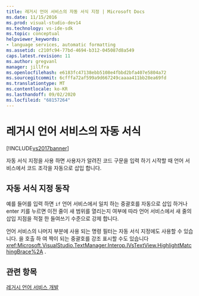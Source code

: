 ```yaml
---
title: 레거시 언어 서비스의 자동 서식 지정 | Microsoft Docs
ms.date: 11/15/2016
ms.prod: visual-studio-dev14
ms.technology: vs-ide-sdk
ms.topic: conceptual
helpviewer_keywords:
- language services, automatic formatting
ms.assetid: c210fc94-77bd-4694-b312-045087d8a549
caps.latest.revision: 11
ms.author: gregvanl
manager: jillfra
ms.openlocfilehash: e6183fc47138ebb5108e4fbbd2bfa407e5804a72
ms.sourcegitcommit: 6cfffa72af599a9d667249caaaa411bb28ea69fd
ms.translationtype: MT
ms.contentlocale: ko-KR
ms.lasthandoff: 09/02/2020
ms.locfileid: "68157264"
---
```

# <a name="automatic-formatting-in-a-legacy-language-service"></a>레거시 언어 서비스의 자동 서식
[!INCLUDE[vs2017banner](../../includes/vs2017banner.md)]

자동 서식 지정을 사용 하면 사용자가 알려진 코드 구문을 입력 하기 시작할 때 언어 서비스에서 코드 조각을 자동으로 삽입 합니다.  
  
## <a name="automatic-formatting-behavior"></a>자동 서식 지정 동작  
 예를 들어를 입력 하면 `if` 언어 서비스에서 일치 하는 중괄호를 자동으로 삽입 하거나 enter 키를 누르면 이전 줄이 새 범위를 열리는지 여부에 따라 언어 서비스에서 새 줄의 삽입 지점을 적절 한 들여쓰기 수준으로 강제 합니다.  
  
 언어 서비스의 나머지 부분에 사용 되는 명령 필터는 자동 서식 지정에도 사용할 수 있습니다. 을 호출 하 여 짝이 되는 중괄호를 강조 표시할 수도 있습니다 <xref:Microsoft.VisualStudio.TextManager.Interop.IVsTextView.HighlightMatchingBrace%2A> .  
  
## <a name="see-also"></a>관련 항목  
 [레거시 언어 서비스 개발](../../extensibility/internals/developing-a-legacy-language-service.md)
